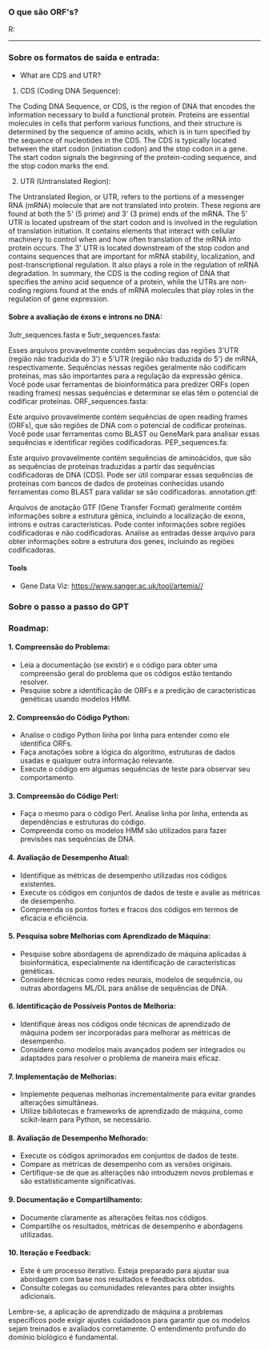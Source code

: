 ### O que são ORF's?

R:

------

### Sobre os formatos de saída e entrada:

- What are CDS and UTR?

1) CDS (Coding DNA Sequence):

The Coding DNA Sequence, or CDS, is the region of DNA that encodes the information necessary to build a functional protein. Proteins are essential molecules in cells that perform various functions, and their structure is determined by the sequence of amino acids, which is in turn specified by the sequence of nucleotides in the CDS.
The CDS is typically located between the start codon (initiation codon) and the stop codon in a gene. The start codon signals the beginning of the protein-coding sequence, and the stop codon marks the end.

2) UTR (Untranslated Region):

The Untranslated Region, or UTR, refers to the portions of a messenger RNA (mRNA) molecule that are not translated into protein. These regions are found at both the 5' (5 prime) and 3' (3 prime) ends of the mRNA.
The 5' UTR is located upstream of the start codon and is involved in the regulation of translation initiation. It contains elements that interact with cellular machinery to control when and how often translation of the mRNA into protein occurs.
The 3' UTR is located downstream of the stop codon and contains sequences that are important for mRNA stability, localization, and post-transcriptional regulation. It also plays a role in the regulation of mRNA degradation.
In summary, the CDS is the coding region of DNA that specifies the amino acid sequence of a protein, while the UTRs are non-coding regions found at the ends of mRNA molecules that play roles in the regulation of gene expression.


#### Sobre a avaliação de éxons e íntrons no DNA:

3utr_sequences.fasta e 5utr_sequences.fasta:

Esses arquivos provavelmente contêm sequências das regiões 3'UTR (região não traduzida do 3') e 5'UTR (região não traduzida do 5') de mRNA, respectivamente.
Sequências nessas regiões geralmente não codificam proteínas, mas são importantes para a regulação da expressão gênica.
Você pode usar ferramentas de bioinformática para predizer ORFs (open reading frames) nessas sequências e determinar se elas têm o potencial de codificar proteínas.
ORF_sequences.fasta:

Este arquivo provavelmente contém sequências de open reading frames (ORFs), que são regiões de DNA com o potencial de codificar proteínas.
Você pode usar ferramentas como BLAST ou GeneMark para analisar essas sequências e identificar regiões codificadoras.
PEP_sequences.fa:

Este arquivo provavelmente contém sequências de aminoácidos, que são as sequências de proteínas traduzidas a partir das sequências codificadoras de DNA (CDS).
Pode ser útil comparar essas sequências de proteínas com bancos de dados de proteínas conhecidas usando ferramentas como BLAST para validar se são codificadoras.
annotation.gtf:

Arquivos de anotação GTF (Gene Transfer Format) geralmente contêm informações sobre a estrutura gênica, incluindo a localização de exons, introns e outras características.
Pode conter informações sobre regiões codificadoras e não codificadoras.
Analise as entradas desse arquivo para obter informações sobre a estrutura dos genes, incluindo as regiões codificadoras.


#### Tools

- Gene Data Viz: https://www.sanger.ac.uk/tool/artemis//

### Sobre o passo a passo do GPT

### Roadmap:

#### 1. **Compreensão do Problema:**

   - Leia a documentação (se existir) e o código para obter uma compreensão geral do problema que os códigos estão tentando resolver.
   - Pesquise sobre a identificação de ORFs e a predição de características genéticas usando modelos HMM.

#### 2. **Compreensão do Código Python:**
   - Analise o código Python linha por linha para entender como ele identifica ORFs.
   - Faça anotações sobre a lógica do algoritmo, estruturas de dados usadas e qualquer outra informação relevante.
   - Execute o código em algumas sequências de teste para observar seu comportamento.

#### 3. **Compreensão do Código Perl:**
   - Faça o mesmo para o código Perl. Analise linha por linha, entenda as dependências e estruturas do código.
   - Compreenda como os modelos HMM são utilizados para fazer previsões nas sequências de DNA.

#### 4. **Avaliação de Desempenho Atual:**
   - Identifique as métricas de desempenho utilizadas nos códigos existentes.
   - Execute os códigos em conjuntos de dados de teste e avalie as métricas de desempenho.
   - Compreenda os pontos fortes e fracos dos códigos em termos de eficácia e eficiência.

#### 5. **Pesquisa sobre Melhorias com Aprendizado de Máquina:**
   - Pesquise sobre abordagens de aprendizado de máquina aplicadas à bioinformática, especialmente na identificação de características genéticas.
   - Considere técnicas como redes neurais, modelos de sequência, ou outras abordagens ML/DL para análise de sequências de DNA.

#### 6. **Identificação de Possíveis Pontos de Melhoria:**
   - Identifique áreas nos códigos onde técnicas de aprendizado de máquina podem ser incorporadas para melhorar as métricas de desempenho.
   - Considere como modelos mais avançados podem ser integrados ou adaptados para resolver o problema de maneira mais eficaz.

#### 7. **Implementação de Melhorias:**
   - Implemente pequenas melhorias incrementalmente para evitar grandes alterações simultâneas.
   - Utilize bibliotecas e frameworks de aprendizado de máquina, como scikit-learn para Python, se necessário.

#### 8. **Avaliação de Desempenho Melhorado:**
   - Execute os códigos aprimorados em conjuntos de dados de teste.
   - Compare as métricas de desempenho com as versões originais.
   - Certifique-se de que as alterações não introduzem novos problemas e são estatisticamente significativas.

#### 9. **Documentação e Compartilhamento:**
   - Documente claramente as alterações feitas nos códigos.
   - Compartilhe os resultados, métricas de desempenho e abordagens utilizadas.

#### 10. **Iteração e Feedback:**
   - Este é um processo iterativo. Esteja preparado para ajustar sua abordagem com base nos resultados e feedbacks obtidos.
   - Consulte colegas ou comunidades relevantes para obter insights adicionais.

Lembre-se, a aplicação de aprendizado de máquina a problemas específicos pode exigir ajustes cuidadosos para garantir que os modelos sejam treinados e avaliados corretamente. O entendimento profundo do domínio biológico é fundamental.


